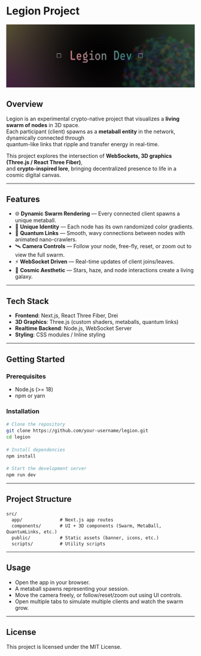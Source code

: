 # Legion Project

![Legion Banner](public/banner.jpg)

## Overview
Legion is an experimental crypto-native project that visualizes a **living swarm of nodes** in 3D space.  
Each participant (client) spawns as a **metaball entity** in the network, dynamically connected through  
quantum-like links that ripple and transfer energy in real-time.

This project explores the intersection of **WebSockets, 3D graphics (Three.js / React Three Fiber)**,  
and **crypto-inspired lore**, bringing decentralized presence to life in a cosmic digital canvas.

---

## Features
- 🌐 **Dynamic Swarm Rendering** — Every connected client spawns a unique metaball.
- 🎨 **Unique Identity** — Each node has its own randomized color gradients.
- 🔗 **Quantum Links** — Smooth, wavy connections between nodes with animated nano-crawlers.
- 🛰 **Camera Controls** — Follow your node, free-fly, reset, or zoom out to view the full swarm.
- ⚡ **WebSocket Driven** — Real-time updates of client joins/leaves.
- 🌌 **Cosmic Aesthetic** — Stars, haze, and node interactions create a living galaxy.

---

## Tech Stack
- **Frontend**: Next.js, React Three Fiber, Drei
- **3D Graphics**: Three.js (custom shaders, metaballs, quantum links)
- **Realtime Backend**: Node.js, WebSocket Server
- **Styling**: CSS modules / Inline styling

---

## Getting Started

### Prerequisites
- Node.js (>= 18)
- npm or yarn

### Installation
```bash
# Clone the repository
git clone https://github.com/your-username/legion.git
cd legion

# Install dependencies
npm install

# Start the development server
npm run dev
```

---

## Project Structure
```
src/
  app/              # Next.js app routes
  components/       # UI + 3D components (Swarm, MetaBall, QuantumLinks, etc.)
  public/           # Static assets (banner, icons, etc.)
  scripts/          # Utility scripts
```

---

## Usage
- Open the app in your browser.
- A metaball spawns representing your session.
- Move the camera freely, or follow/reset/zoom out using UI controls.
- Open multiple tabs to simulate multiple clients and watch the swarm grow.

---

## License
This project is licensed under the MIT License.
